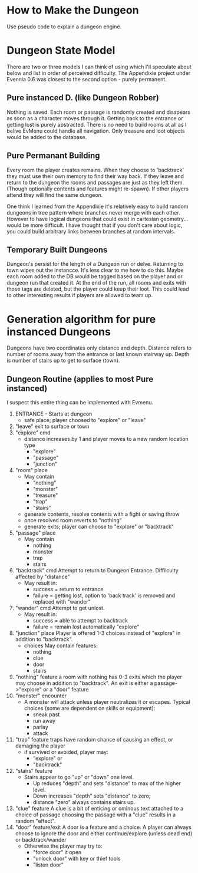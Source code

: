 # How to Make the Dungeon

Use pseudo code to explain a dungeon engine. 

# Dungeon State Model
There are two or three models I can think of using which I'll
speculate about below and list in order of perceived difficulty.
The Appendixie project under Evennia 0.6 was closest to the second
option - purely permanent. 

## Pure instanced D. (like Dungeon Robber)
Nothing is saved. Each room or passage is randomly created and disapears
as soon as a character moves through it. Getting back to the entrance or
getting lost is purely abstracted. There is no need to build rooms at all
as I belive EvMenu could handle all navigation. Only treasure and loot 
objects would be added to the database.

## Pure Permanant Building
Every room the player creates remains.  When they choose to 'backtrack' they
must use their own memory to find their way back. If they leave and return
to the dungeon the rooms and passages are just as they left them. (Though 
optionally contents and features might re-spawn).  If other players attend
they will find the same dungeon. 

One think I learned from the Appendixie it's relatively easy to build random
dungeons in tree pattern where branches never merge with each other. However 
to have logical dungeons that could exist in cartesian geometry... would be
more difficult. I have thought that if you don't care about logic, you could
build arbitrary links between branches at random intervals.

## Temporary Built Dungeons
Dungeon's persist for the length of a Dungeon run or delve. Returning to 
town wipes out the instancce. It's less clear to me how to do this. Maybe 
each room added to the DB would be tagged based on the player and or dungeon
run that created it. At the end of the run, all rooms and exits with those 
tags are deleted, but the player could keep their loot. This could lead to other
interesting results if players are allowed to team up.

# Generation algorithm for pure instanced Dungeons
Dungeons have two coordinates only distance and depth.
Distance refers to number of rooms away from the entrance or last known
stairway up. Depth is number of stairs up to get to surface (town).

## Dungeon Routine (applies to most Pure instanced)
I suspect this entire thing can be implemented with Evmenu.
1. ENTRANCE - Starts at dungeon 
    * safe place; player choosed to "explore" or "leave"
1. "leave" exit to surface or town
1. "explore" cmd 
    * distance increases by 1 and player moves to a new random location type
        - "explore"
        - "passage"
        - "junction" 
1. "room" place
    * May contain
        - "nothing"
        - "monster"
        - "treasure"
        - "trap"
        - "stairs"
    * generate contents, resolve contents with a fight or saving throw
    * once resolved room reverts to "nothing"
    * generate exits; player can choose to "explore" or "backtrack"
1. "passage" place
    * May contain
        - nothing
        - monster
        - trap
        - stairs
1. "backtrack" cmd
    Attempt to return to Dungeon Entrance. Diffilculty affected by "distance"
    * May result in:
        - success = return to entrance
        - failure = getting lost, option to 'back track' is removed and 
            replaced with "wander"
1. "wander" cmd 
    Attempt to get unlost.
    * May result in:
        - success = able to attempt to backtrack
        - failure = remain lost automatically "explore"
1. "junction" place
    Player is offered 1-3 choices instead of "explore" in addition to 
    "backtrack". 
    * choices May contain features:
        - nothing
        - clue
        - door
        - stairs
1. "nothing" feature
    a room with nothing has 0-3 exits which the player may choose in addition
    to "backtrack". An exit is either a passage->"explore" or a "door" feature
1. "monster" encounter
    * A monster will attack unless player neutralizes it or escapes. Typical
    choices (some are dependent on skills or equipment):
        - sneak past
        - run away
        - parlay
        - attack
1. "trap" feature
    traps have random chance of causing an effect, or damaging the player
    * if survived or avoided, player may:
    	- "explore" or 
    	- "backtrack"
1. "stairs" feature
    * Stairs appear to go "up" or "down" one level. 
    	- Up reduces "depth" and sets "distance" to max of the higher level.
    	- Down increases "depth" sets "distance" to zero;
    	- distance "zero" always contains stairs up.
1. "clue" feature
    A clue is a bit of enticing or ominous text attached to a choice of passage
    choosing the passage with a "clue" results in a random "effect".
1. "door" feature/exit
    A door is a feature and a choice. A player can always choose to ignore the
    door and either continue/explore (unless dead end) or backtrack/wander 
    * Otherwise the player may try to:
        - "force door" it open
        - "unlock door" with key or thief tools
        - "listen door" 

